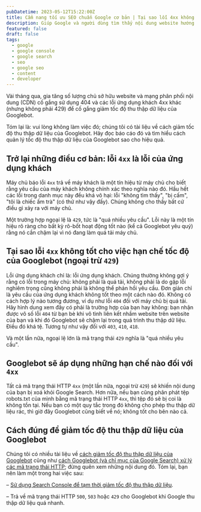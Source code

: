 ```yaml
---
pubDatetime: 2023-05-12T15:22:00Z
title: Cẩm nang tối ưu SEO chuẩn Google cơ bản | Tại sao lỗi 4xx không tốt cho việc hạn chế tốc độ của Googlebot?
description: Giúp Google và người dùng tìm thấy nội dung website hướng dẫn nâng cao những kỹ thuật giúp tối ưu SEO hiệu quả, đem lại thứ hạng tốt trên công cụ tìm kiếm.
featured: false
draft: false
tags:
  - google
  - google console
  - google search
  - seo
  - google seo
  - content
  - developer
---
```


Vài tháng qua, gia tăng số lượng chủ sở hữu website và mạng phân phối nội dung (CDN) cố gắng sử dụng 404 và các lỗi ứng dụng khách 4xx khác (nhưng không phải 429) để cố gắng giảm tốc độ thu thập dữ liệu của Googlebot.

Tóm lại là: vui lòng không làm việc đó; chúng tôi có tài liệu về cách giảm tốc độ thu thập dữ liệu của Googlebot. Hãy đọc báo cáo đó và tìm hiểu cách quản lý tốc độ thu thập dữ liệu của Googlebot sao cho hiệu quả.

## Trở lại những điều cơ bản: lỗi `4xx` là lỗi của ứng dụng khách <a href="#back-to-basics-4xx-errors-are-for-client-errors" id="back-to-basics-4xx-errors-are-for-client-errors"></a>

Máy chủ báo lỗi `4xx` trả về máy khách là một tín hiệu từ máy chủ cho biết rằng yêu cầu của máy khách không chính xác theo nghĩa nào đó. Hầu hết các lỗi trong danh mục này đều khá vô hại: lỗi "không tìm thấy", "bị cấm", "tôi là chiếc ấm trà" (có thứ như vậy đấy). Chúng không cho thấy bất cứ điều gì xảy ra với máy chủ.

Một trường hợp ngoại lệ là `429`, tức là "quá nhiều yêu cầu". Lỗi này là một tín hiệu rõ ràng cho bất kỳ rô-bốt hoạt động tốt nào (kể cả Googlebot yêu quý) rằng nó cần chậm lại vì nó đang làm quá tải máy chủ.

## Tại sao lỗi `4xx` không tốt cho việc hạn chế tốc độ của Googlebot (ngoại trừ `429`) <a href="#why-4xx-errors-are-bad-for-rate-limiting-googlebot-except-429" id="why-4xx-errors-are-bad-for-rate-limiting-googlebot-except-429"></a>

Lỗi ứng dụng khách chỉ là: lỗi ứng dụng khách. Chúng thường không gợi ý rằng có lỗi trong máy chủ: không phải là quá tải, không phải là do gặp lỗi nghiêm trọng cũng không phải là không thể phản hồi yêu cầu. Đơn giản chỉ là yêu cầu của ứng dụng khách không tốt theo một cách nào đó. Không có cách hợp lý nào tương đương, ví dụ như lỗi `404` đối với máy chủ bị quá tải. Hãy hình dung xem đây có phải là trường hợp của bạn hay không: bạn nhận được vô số lỗi `404` từ bạn bè khi vô tình liên kết nhầm website trên website của bạn và khi đó Googlebot sẽ chậm lại trong quá trình thu thập dữ liệu. Điều đó khá tệ. Tương tự như vậy đối với `403`, `410`, `418`.

Và một lần nữa, ngoại lệ lớn là mã trạng thái `429` nghĩa là "quá nhiều yêu cầu".

## Googlebot sẽ áp dụng những hạn chế nào đối với `4xx` <a href="#what-rate-limiting-with-4xx-does-to-googlebot" id="what-rate-limiting-with-4xx-does-to-googlebot"></a>

Tất cả mã trạng thái HTTP `4xx` (một lần nữa, ngoại trừ `429`) sẽ khiến nội dung của bạn bị xoá khỏi Google Search. Hơn nữa, nếu bạn cũng phân phát tệp robots.txt của mình bằng mã trạng thái HTTP `4xx`, thì tệp đó sẽ bị coi là không tồn tại. Nếu bạn có một quy tắc trong đó không cho phép thu thập dữ liệu rác, thì giờ đây Googlebot cũng biết về nó; không tốt cho bên nào cả.

## Cách đúng để giảm tốc độ thu thập dữ liệu của Googlebot <a href="#how-to-reduce-googlebots-crawl-rate-the-right-way" id="how-to-reduce-googlebots-crawl-rate-the-right-way"></a>

Chúng tôi có nhiều tài liệu về [cách giảm tốc độ thu thập dữ liệu của Googlebot](https://developers.google.com/search/docs/crawling-indexing/reduce-crawl-rate?hl=vi) cũng như [cách Googlebot (và chỉ mục của Google Search) xử lý các mã trạng thái HTTP](https://developers.google.com/search/docs/crawling-indexing/http-network-errors?hl=vi); đừng quên xem những nội dung đó. Tóm lại, bạn nên làm một trong hai việc sau:

– [Sử dụng Search Console để tạm thời giảm tốc độ thu thập dữ liệu](https://developers.google.com/search/docs/crawling-indexing/reduce-crawl-rate?hl=vi#reduce-with-search-console).

– Trả về mã trạng thái HTTP `500`, `503` hoặc `429` cho Googlebot khi Google thu thập dữ liệu quá nhanh.